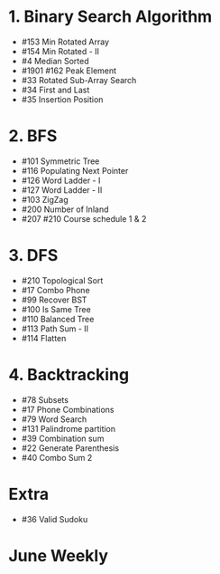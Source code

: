 # 1. Binary Search Algorithm
- #153 Min Rotated Array
- #154 Min Rotated - II
- #4 Median Sorted
- #1901 #162 Peak Element
- #33 Rotated Sub-Array Search
- #34 First and Last
- #35 Insertion Position

# 2. BFS
- #101 Symmetric Tree
- #116 Populating Next Pointer
- #126 Word Ladder - I
- #127 Word Ladder - II
- #103 ZigZag
- #200 Number of Inland
- #207 #210 Course schedule 1 & 2

# 3. DFS
- #210 Topological Sort
- #17 Combo Phone
- #99 Recover BST
- #100 Is Same Tree
- #110 Balanced Tree
- #113 Path Sum - II
- #114 Flatten

# 4. Backtracking
- #78 Subsets
- #17 Phone Combinations
- #79 Word Search
- #131 Palindrome partition
- #39 Combination sum
- #22 Generate Parenthesis
- #40 Combo Sum 2




# Extra
- #36 Valid Sudoku

# June Weekly
